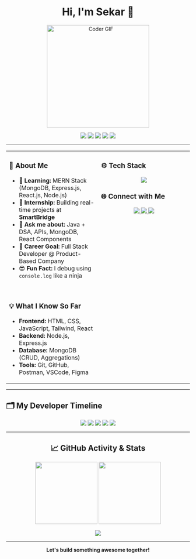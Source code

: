 <h1 align="center">Hi, I'm Sekar 👋</h1>

<p align="center">
  <img src="https://media.giphy.com/media/qgQUggAC3Pfv687qPC/giphy.gif" width="280" alt="Coder GIF"/>
</p>

<p align="center">
  <img src="https://readme-typing-svg.demolab.com?font=Fira+Code&duration=2500&pause=700&color=00FFFF&center=true&vCenter=true&width=500&height=40&lines=Frontend+Developer" />
  <img src="https://readme-typing-svg.demolab.com?font=Fira+Code&duration=2500&pause=700&color=00FFFF&center=true&vCenter=true&width=500&height=40&lines=JavaScript+Enthusiast" />
  <img src="https://readme-typing-svg.demolab.com?font=Fira+Code&duration=2500&pause=700&color=00FFFF&center=true&vCenter=true&width=500&height=40&lines=React+Builder" />
  <img src="https://readme-typing-svg.demolab.com?font=Fira+Code&duration=2500&pause=700&color=00FFFF&center=true&vCenter=true&width=500&height=40&lines=Creative+Coder" />
  <img src="https://readme-typing-svg.demolab.com?font=Fira+Code&duration=2500&pause=700&color=00FFFF&center=true&vCenter=true&width=500&height=40&lines=MERN+Stack+Learner" />
</p>


---

<table>
  <tr>
    <td valign="top" width="50%">
      <h3>🧠 About Me</h3>
      <ul>
        <li>🌱 <b>Learning:</b> MERN Stack (MongoDB, Express.js, React.js, Node.js)</li>
        <li>🔭 <b>Internship:</b> Building real-time projects at <b>SmartBridge</b></li>
        <li>💬 <b>Ask me about:</b> Java + DSA, APIs, MongoDB, React Components</li>
        <li>🎯 <b>Career Goal:</b> Full Stack Developer @ Product-Based Company</li>
        <li>😎 <b>Fun Fact:</b> I debug using <code>console.log</code> like a ninja</li>
      </ul>
      <br/>
      <h3>💡 What I Know So Far</h3>
      <ul>
        <li><b>Frontend:</b> HTML, CSS, JavaScript, Tailwind, React</li>
        <li><b>Backend:</b> Node.js, Express.js</li>
        <li><b>Database:</b> MongoDB (CRUD, Aggregations)</li>
        <li><b>Tools:</b> Git, GitHub, Postman, VSCode, Figma</li>
      </ul>
    </td>
    <td valign="top" width="50%">
      <h3>⚙️ Tech Stack</h3>
      <p align="center">
        <img src="https://skillicons.dev/icons?i=html,css,js,react,nodejs,express,mongodb,java,git,github,tailwind,vscode,figma" />
      </p>
      <h3>🌐 Connect with Me</h3>
      <p align="center">
        <a href="https://linkedin.com/in/sekar-d" target="_blank">
          <img src="https://img.shields.io/badge/LinkedIn-0A66C2?style=for-the-badge&logo=linkedin&logoColor=white" />
        </a>
        <a href="mailto:sekar200309@gmail.com">
          <img src="https://img.shields.io/badge/Gmail-D14836?style=for-the-badge&logo=gmail&logoColor=white" />
        </a>
        <a href="https://github.com/sekar200309" target="_blank">
          <img src="https://img.shields.io/badge/GitHub-181717?style=for-the-badge&logo=github&logoColor=white" />
        </a>
      </p>
    </td>
  </tr>
</table>

---

<h2>🗂️ My Developer Timeline</h2>

<!-- Timeline Style -->
<p align="center">
  <img src="https://img.shields.io/badge/2023-HTML%2C%20CSS%2C%20JavaScript-blue?style=for-the-badge" />
  <img src="https://img.shields.io/badge/2024-Frontend%20Projects%20%26%20Java%20%2B%20DSA-purple?style=for-the-badge" />
  <img src="https://img.shields.io/badge/2025%20June-MERN%20Stack%20Internship%20@%20SmartBridge-green?style=for-the-badge" />
  <img src="https://img.shields.io/badge/2025%20July-Full%20Stack%20Projects%20in%20Progress-yellow?style=for-the-badge" />
  <img src="https://img.shields.io/badge/2025%20August-Applying%20for%20Full%20Stack%20Roles-orange?style=for-the-badge" />
</p>

---

<h2 align="center">📈 GitHub Activity & Stats</h2>

<p align="center">
  <img src="https://github-readme-stats.vercel.app/api?username=sekar200309&show_icons=true&theme=tokyonight" height="170" />
  <img src="https://github-readme-streak-stats.herokuapp.com?user=sekar200309&theme=tokyonight" height="170" />
</p>
<p align="center">
  <img src="https://github-readme-activity-graph.vercel.app/graph?username=sekar200309&theme=react-dark&area=true&hide_border=true" />
</p>

---

<p align="center">
  <b>Let's build something awesome together!</b>
</p>
